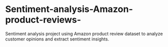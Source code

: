 # Sentiment-analysis-Amazon-product-reviews-
Sentiment analysis project using Amazon product review dataset to analyze customer opinions and extract sentiment insights.
